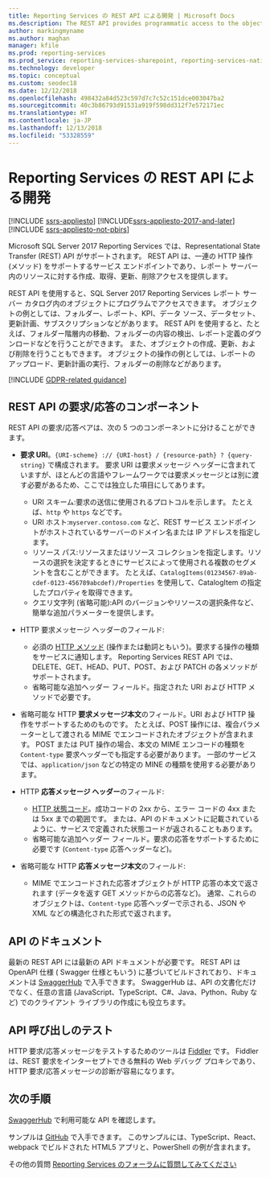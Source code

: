 ```yaml
---
title: Reporting Services の REST API による開発 | Microsoft Docs
ms.description: The REST API provides programmatic access to the objects in a SQL Server 2017 Reporting Services report server catalog.
author: markingmyname
ms.author: maghan
manager: kfile
ms.prod: reporting-services
ms.prod_service: reporting-services-sharepoint, reporting-services-native
ms.technology: developer
ms.topic: conceptual
ms.custom: seodec18
ms.date: 12/12/2018
ms.openlocfilehash: 498432a84d523c597d7c7c52c151dce003047ba2
ms.sourcegitcommit: 40c3b86793d91531a919f598dd312f7e572171ec
ms.translationtype: HT
ms.contentlocale: ja-JP
ms.lasthandoff: 12/13/2018
ms.locfileid: "53328559"
---
```

# <a name="develop-with-the-rest-apis-for-reporting-services"></a>Reporting Services の REST API による開発

[!INCLUDE [ssrs-appliesto](../../includes/ssrs-appliesto.md)] [!INCLUDE[ssrs-appliesto-2017-and-later](../../includes/ssrs-appliesto-2017-and-later.md)] [!INCLUDE [ssrs-appliesto-not-pbirs](../../includes/ssrs-appliesto-not-pbirs.md)]

Microsoft SQL Server 2017 Reporting Services では、Representational State Transfer (REST) API がサポートされます。 REST API は、一連の HTTP 操作 (メソッド) をサポートするサービス エンドポイントであり、レポート サーバー内のリソースに対する作成、取得、更新、削除アクセスを提供します。

REST API を使用すると、SQL Server 2017 Reporting Services レポート サーバー カタログ内のオブジェクトにプログラムでアクセスできます。 オブジェクトの例としては、フォルダー、レポート、KPI、データ ソース、データセット、更新計画、サブスクリプションなどがあります。 REST API を使用すると、たとえば、フォルダー階層内の移動、フォルダーの内容の検出、レポート定義のダウンロードなどを行うことができます。 また、オブジェクトの作成、更新、および削除を行うこともできます。 オブジェクトの操作の例としては、レポートのアップロード、更新計画の実行、フォルダーの削除などがあります。

[!INCLUDE [GDPR-related guidance](../../includes/gdpr-hybrid-note.md)]

## <a name="components-of-a-rest-api-requestresponse"></a>REST API の要求/応答のコンポーネント

REST API の要求/応答ペアは、次の 5 つのコンポーネントに分けることができます。

* **要求 URI**。`{URI-scheme} :// {URI-host} / {resource-path} ? {query-string}` で構成されます。 要求 URI は要求メッセージ ヘッダーに含まれていますが、ほとんどの言語やフレームワークでは要求メッセージとは別に渡す必要があるため、ここでは独立した項目にしてあります。

    * URI スキーム:要求の送信に使用されるプロトコルを示します。 たとえば、`http` や `https` などです。
    * URI ホスト:`myserver.contoso.com` など、REST サービス エンドポイントがホストされているサーバーのドメイン名または IP アドレスを指定します。
    * リソース パス:リソースまたはリソース コレクションを指定します。リソースの選択を決定するときにサービスによって使用される複数のセグメントを含むことができます。 たとえば、`CatalogItems(01234567-89ab-cdef-0123-456789abcdef)/Properties` を使用して、CatalogItem の指定したプロパティを取得できます。
    * クエリ文字列 (省略可能):API のバージョンやリソースの選択条件など、簡単な追加パラメーターを提供します。

* HTTP 要求メッセージ ヘッダーのフィールド:

    * 必須の [HTTP メソッド](https://www.w3.org/Protocols/rfc2616/rfc2616-sec9.html) (操作または動詞ともいう)。要求する操作の種類をサービスに通知します。 Reporting Services REST API では、DELETE、GET、HEAD、PUT、POST、および PATCH の各メソッドがサポートされます。
    * 省略可能な追加ヘッダー フィールド。指定された URI および HTTP メソッドで必要です。

* 省略可能な HTTP **要求メッセージ本文**のフィールド。URI および HTTP 操作をサポートするためのものです。 たとえば、POST 操作には、複合パラメーターとして渡される MIME でエンコードされたオブジェクトが含まれます。 POST または PUT 操作の場合、本文の MIME エンコードの種類を `Content-type` 要求ヘッダーでも指定する必要があります。 一部のサービスでは、`application/json` などの特定の MINE の種類を使用する必要があります。

* HTTP **応答メッセージ ヘッダー**のフィールド:

    * [HTTP 状態コード](https://www.w3.org/Protocols/HTTP/HTRESP.html)。成功コードの 2xx から、エラー コードの 4xx または 5xx までの範囲です。 または、API のドキュメントに記載されているように、サービスで定義された状態コードが返されることもあります。
    * 省略可能な追加ヘッダー フィールド。要求の応答をサポートするために必要です (`Content-type` 応答ヘッダーなど)。

* 省略可能な HTTP **応答メッセージ本文**のフィールド:

    * MIME でエンコードされた応答オブジェクトが HTTP 応答の本文で返されます (データを返す GET メソッドからの応答など)。 通常、これらのオブジェクトは、`Content-type` 応答ヘッダーで示される、JSON や XML などの構造化された形式で返されます。

## <a name="api-documentation"></a>API のドキュメント

最新の REST API には最新の API ドキュメントが必要です。 REST API は OpenAPI 仕様 ( Swagger 仕様ともいう) に基づいてビルドされており、ドキュメントは [SwaggerHub](https://app.swaggerhub.com/api/microsoft-rs/SSRS/2.0) で入手できます。 SwaggerHub は、API の文書化だけでなく、任意の言語 (JavaScript、TypeScript、C#、Java、Python、Ruby など) でのクライアント ライブラリの作成にも役立ちます。

## <a name="testing-api-calls"></a>API 呼び出しのテスト

HTTP 要求/応答メッセージをテストするためのツールは [Fiddler](https://www.telerik.com/fiddler) です。 Fiddler は、REST 要求をインターセプトできる無料の Web デバッグ プロキシであり、HTTP 要求/応答メッセージの診断が容易になります。

## <a name="next-steps"></a>次の手順

[SwaggerHub](https://app.swaggerhub.com/api/microsoft-rs/SSRS/2.0) で利用可能な API を確認します。

サンプルは [GitHub](https://github.com/Microsoft/Reporting-Services) で入手できます。 このサンプルには、TypeScript、React、webpack でビルドされた HTML5 アプリと、PowerShell の例が含まれます。

その他の質問 [Reporting Services のフォーラムに質問してみてください](https://go.microsoft.com/fwlink/?LinkId=620231)
